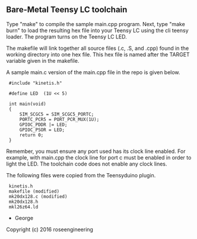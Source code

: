 
Bare-Metal Teensy LC toolchain
--------------------------------

Type "make" to compile the sample main.cpp program.  Next,
type "make burn" to load the resulting hex file into your
Teensy LC using the cli teensy loader.  The program
turns on the Teensy LC LED.

The makefile will link together all source files (.c, .S, and .cpp)
found in the working directory into one hex file.  This hex file
is named after the TARGET variable given in the makefile.

A sample main.c version of the main.cpp file in the repo
is given below.


     #include "kinetis.h"

     #define LED  (1U << 5)

     int main(void)
     {
         SIM_SCGC5 = SIM_SCGC5_PORTC;
         PORTC_PCR5 = PORT_PCR_MUX(1U);
         GPIOC_PDDR |= LED;
         GPIOC_PSOR = LED;
         return 0;
     }


Remember, you must ensure any port used has its clock line enabled. 
For example, with main.cpp the clock line for port c must be enabled 
in order to light the LED.  The toolchain code does not enable
any clock lines.

The following files were copied from the Teensyduino plugin.

     kinetis.h
     makefile (modified)
     mk20dx128.c (modified)
     mk20dx128.h
     mkl26z64.ld

- George

Copyright (c) 2016 roseengineering 



